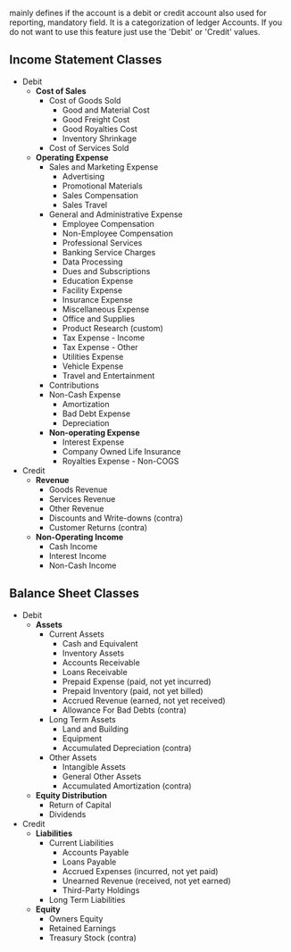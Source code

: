 mainly defines if the account is a debit or credit account	also used for reporting, mandatory field. It is a categorization of ledger Accounts. If you do not want to use this feature just use the 'Debit' or 'Credit' values.
## Income Statement Classes 
- Debit
	- **Cost of Sales**
		- Cost of Goods Sold
			- Good and Material Cost
			- Good Freight Cost
			- Good Royalties Cost
			- Inventory Shrinkage
		- Cost of Services Sold
	- **Operating Expense**
		- Sales and Marketing Expense
			- Advertising
			- Promotional Materials
			- Sales Compensation
			- Sales Travel
		- General and Administrative Expense
			- Employee Compensation
			- Non-Employee Compensation
			- Professional Services
			- Banking Service Charges
			- Data Processing
			- Dues and Subscriptions
			- Education Expense
			- Facility Expense
			- Insurance Expense
			- Miscellaneous Expense
			- Office and Supplies
			- Product Research (custom)
			- Tax Expense - Income
			- Tax Expense - Other
			- Utilities Expense
			- Vehicle Expense
			- Travel and Entertainment
		- Contributions
		- Non-Cash Expense
			- Amortization
			- Bad Debt Expense
			- Depreciation
		- **Non-operating Expense**
			- Interest Expense
			- Company Owned Life Insurance
			- Royalties Expense - Non-COGS
- Credit
	- **Revenue**
		- Goods Revenue
		- Services Revenue
		- Other Revenue
		- Discounts and Write-downs (contra)
		- Customer Returns (contra)
	- **Non-Operating Income**
		- Cash Income
		- Interest Income
		- Non-Cash Income
## Balance Sheet Classes
 - Debit
	- **Assets**
		- Current Assets
			- Cash and Equivalent
			- Inventory Assets
			- Accounts Receivable
			- Loans Receivable
			- Prepaid Expense (paid, not yet incurred)
			- Prepaid Inventory (paid, not yet billed)
			- Accrued Revenue (earned, not yet received)
			- Allowance For Bad Debts (contra)
		- Long Term Assets
			- Land and Building
			- Equipment
			- Accumulated Depreciation (contra)
		- Other Assets
			- Intangible Assets
			- General Other Assets
			- Accumulated Amortization (contra)
	- **Equity Distribution**
		- Return of Capital
		- Dividends
- Credit
	- **Liabilities**
		- Current Liabilities
			- Accounts Payable
			- Loans Payable
			- Accrued Expenses (incurred, not yet paid)
			- Unearned Revenue (received, not yet earned)
			- Third-Party Holdings
		- Long Term Liabilities
	- **Equity**
		- Owners Equity
		- Retained Earnings
		- Treasury Stock (contra)